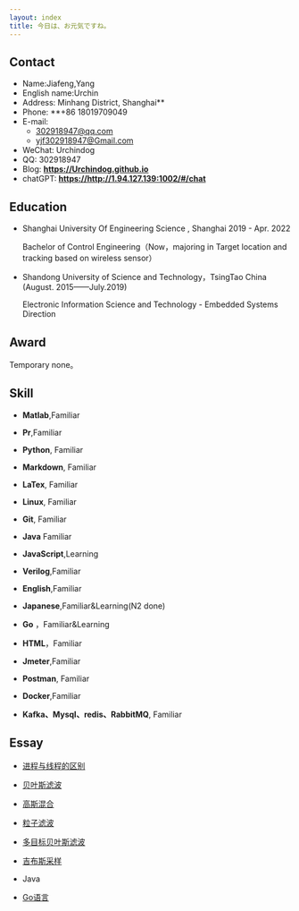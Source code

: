 ```yaml
---
layout: index
title: 今日は、お元気ですね。
---
```

## Contact

- Name:Jiafeng,Yang
- English name:Urchin
- Address:  Minhang District, Shanghai**
- Phone: **+86 18019709049
- E-mail:
  - 302918947@qq.com
  - yjf302918947@Gmail.com
- WeChat: Urchindog
- QQ: 302918947
- Blog: **<https://Urchindog.github.io>**
- chatGPT: **<https://http://1.94.127.139:1002/#/chat>**

## Education

- Shanghai University Of Engineering Science , Shanghai 2019 - Apr. 2022

  Bachelor of Control Engineering（Now，majoring in Target location and tracking based on wireless sensor）

- Shandong University of Science and Technology，TsingTao China (August. 2015——July.2019)

  Electronic Information Science and Technology - Embedded Systems Direction

## Award

Temporary none。

## Skill

- **Matlab**,Familiar
  
- **Pr**,Familiar
  
- **Python**, Familiar

- **Markdown**, Familiar

- **LaTex**, Familiar

- **Linux**, Familiar

- **Git**, Familiar

- **Java** Familiar

- **JavaScript**,Learning

- **Verilog**,Familiar 

- **English**,Familiar

- **Japanese**,Familiar&Learning(N2 done)

- **Go** ，Familiar&Learning

- **HTML**，Familiar

- **Jmeter**,Familiar

- **Postman**, Familiar

- **Docker**,Familiar

- **Kafka、Mysql、redis、RabbitMQ**, Familiar

  

## Essay

  - [进程与线程的区别](posts/Thread)

  - [贝叶斯滤波](posts/Bayes-filter)

  - [高斯混合](posts/Gaussian-Mixture)

  - [粒子滤波](posts/Particle-Filter)

  - [多目标贝叶斯滤波](posts/Multi-Bayes-Filter)

  - [吉布斯采样](posts/Gibbs-Sampling)

  - Java

  - [Go语言](posts/Go)

    

